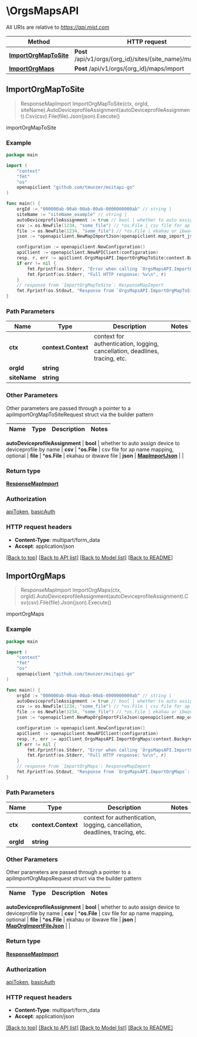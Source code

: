 # \OrgsMapsAPI

All URIs are relative to *https://api.mist.com*

Method | HTTP request | Description
------------- | ------------- | -------------
[**ImportOrgMapToSite**](OrgsMapsAPI.md#ImportOrgMapToSite) | **Post** /api/v1/orgs/{org_id}/sites/{site_name}/maps/import | importOrgMapToSite
[**ImportOrgMaps**](OrgsMapsAPI.md#ImportOrgMaps) | **Post** /api/v1/orgs/{org_id}/maps/import | importOrgMaps



## ImportOrgMapToSite

> ResponseMapImport ImportOrgMapToSite(ctx, orgId, siteName).AutoDeviceprofileAssignment(autoDeviceprofileAssignment).Csv(csv).File(file).Json(json).Execute()

importOrgMapToSite



### Example

```go
package main

import (
	"context"
	"fmt"
	"os"
	openapiclient "github.com/tmunzer/msitapi-go"
)

func main() {
	orgId := "000000ab-00ab-00ab-00ab-0000000000ab" // string | 
	siteName := "siteName_example" // string | 
	autoDeviceprofileAssignment := true // bool | whether to auto assign device to deviceprofile by name (optional)
	csv := os.NewFile(1234, "some_file") // *os.File | csv file for ap name mapping, optional (optional)
	file := os.NewFile(1234, "some_file") // *os.File | ekahau or ibwave file (optional)
	json := *openapiclient.NewMapImportJson(openapiclient.map_import_json_vendor_name("")) // MapImportJson |  (optional)

	configuration := openapiclient.NewConfiguration()
	apiClient := openapiclient.NewAPIClient(configuration)
	resp, r, err := apiClient.OrgsMapsAPI.ImportOrgMapToSite(context.Background(), orgId, siteName).AutoDeviceprofileAssignment(autoDeviceprofileAssignment).Csv(csv).File(file).Json(json).Execute()
	if err != nil {
		fmt.Fprintf(os.Stderr, "Error when calling `OrgsMapsAPI.ImportOrgMapToSite``: %v\n", err)
		fmt.Fprintf(os.Stderr, "Full HTTP response: %v\n", r)
	}
	// response from `ImportOrgMapToSite`: ResponseMapImport
	fmt.Fprintf(os.Stdout, "Response from `OrgsMapsAPI.ImportOrgMapToSite`: %v\n", resp)
}
```

### Path Parameters


Name | Type | Description  | Notes
------------- | ------------- | ------------- | -------------
**ctx** | **context.Context** | context for authentication, logging, cancellation, deadlines, tracing, etc.
**orgId** | **string** |  | 
**siteName** | **string** |  | 

### Other Parameters

Other parameters are passed through a pointer to a apiImportOrgMapToSiteRequest struct via the builder pattern


Name | Type | Description  | Notes
------------- | ------------- | ------------- | -------------


 **autoDeviceprofileAssignment** | **bool** | whether to auto assign device to deviceprofile by name | 
 **csv** | ***os.File** | csv file for ap name mapping, optional | 
 **file** | ***os.File** | ekahau or ibwave file | 
 **json** | [**MapImportJson**](MapImportJson.md) |  | 

### Return type

[**ResponseMapImport**](ResponseMapImport.md)

### Authorization

[apiToken](../README.md#apiToken), [basicAuth](../README.md#basicAuth)

### HTTP request headers

- **Content-Type**: multipart/form_data
- **Accept**: application/json

[[Back to top]](#) [[Back to API list]](../README.md#documentation-for-api-endpoints)
[[Back to Model list]](../README.md#documentation-for-models)
[[Back to README]](../README.md)


## ImportOrgMaps

> ResponseMapImport ImportOrgMaps(ctx, orgId).AutoDeviceprofileAssignment(autoDeviceprofileAssignment).Csv(csv).File(file).Json(json).Execute()

importOrgMaps



### Example

```go
package main

import (
	"context"
	"fmt"
	"os"
	openapiclient "github.com/tmunzer/msitapi-go"
)

func main() {
	orgId := "000000ab-00ab-00ab-00ab-0000000000ab" // string | 
	autoDeviceprofileAssignment := true // bool | whether to auto assign device to deviceprofile by name (optional)
	csv := os.NewFile(1234, "some_file") // *os.File | csv file for ap name mapping, optional (optional)
	file := os.NewFile(1234, "some_file") // *os.File | ekahau or ibwave file (optional)
	json := *openapiclient.NewMapOrgImportFileJson(openapiclient.map_org_import_file_json_vendor_name("")) // MapOrgImportFileJson |  (optional)

	configuration := openapiclient.NewConfiguration()
	apiClient := openapiclient.NewAPIClient(configuration)
	resp, r, err := apiClient.OrgsMapsAPI.ImportOrgMaps(context.Background(), orgId).AutoDeviceprofileAssignment(autoDeviceprofileAssignment).Csv(csv).File(file).Json(json).Execute()
	if err != nil {
		fmt.Fprintf(os.Stderr, "Error when calling `OrgsMapsAPI.ImportOrgMaps``: %v\n", err)
		fmt.Fprintf(os.Stderr, "Full HTTP response: %v\n", r)
	}
	// response from `ImportOrgMaps`: ResponseMapImport
	fmt.Fprintf(os.Stdout, "Response from `OrgsMapsAPI.ImportOrgMaps`: %v\n", resp)
}
```

### Path Parameters


Name | Type | Description  | Notes
------------- | ------------- | ------------- | -------------
**ctx** | **context.Context** | context for authentication, logging, cancellation, deadlines, tracing, etc.
**orgId** | **string** |  | 

### Other Parameters

Other parameters are passed through a pointer to a apiImportOrgMapsRequest struct via the builder pattern


Name | Type | Description  | Notes
------------- | ------------- | ------------- | -------------

 **autoDeviceprofileAssignment** | **bool** | whether to auto assign device to deviceprofile by name | 
 **csv** | ***os.File** | csv file for ap name mapping, optional | 
 **file** | ***os.File** | ekahau or ibwave file | 
 **json** | [**MapOrgImportFileJson**](MapOrgImportFileJson.md) |  | 

### Return type

[**ResponseMapImport**](ResponseMapImport.md)

### Authorization

[apiToken](../README.md#apiToken), [basicAuth](../README.md#basicAuth)

### HTTP request headers

- **Content-Type**: multipart/form_data
- **Accept**: application/json

[[Back to top]](#) [[Back to API list]](../README.md#documentation-for-api-endpoints)
[[Back to Model list]](../README.md#documentation-for-models)
[[Back to README]](../README.md)

